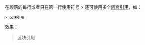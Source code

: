 在段落的每行或者只在第一行使用符号 *>* 还可使用多个[嵌套引用](./../../syntax/nest_quote_quote/)，如：

```text
> 区块引用  
```

效果：
> 区块引用  
